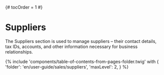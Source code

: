 {# tocOrder = 1 #}

# Suppliers

 The Suppliers section is used to manage suppliers – their contact details, tax IDs, accounts, and other information necessary for business relationships.

{% include 'components/table-of-contents-from-pages-folder.twig' with {
  'folder': 'en/user-guide/sales/suppliers',
  'maxLevel': 2,
} %}